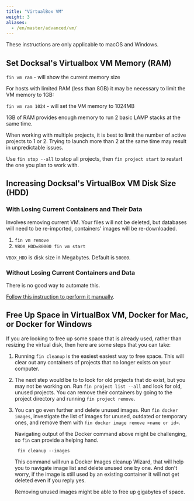 ```yaml
---
title: "VirtualBox VM"
weight: 3
aliases:
  - /en/master/advanced/vm/
---
```



These instructions are only applicable to macOS and Windows.

## Set Docksal's Virtualbox VM Memory (RAM)

`fin vm ram` - will show the current memory size

For hosts with limited RAM (less than 8GB) it may be necessary to limit the VM memory to 1GB:

`fin vm ram 1024` - will set the VM memory to 1024MB

1GB of RAM provides enough memory to run 2 basic LAMP stacks at the same time.

When working with multiple projects, it is best to limit the number of active projects to 1 or 2. 
Trying to launch more than 2 at the same time may result in unpredictable issues.

Use `fin stop --all` to stop all projects, then `fin project start` to restart the one you plan to work with.

## Increasing Docksal's VirtualBox VM Disk Size (HDD)

### With Losing Current Containers and Their Data

Involves removing current VM. Your files will not be deleted, but databases will need to be re-imported, containers' images will be re-downloaded.

1. `fin vm remove`
2. `VBOX_HDD=80000 fin vm start`

`VBOX_HDD` is disk size in Megabytes. Default is `50000`.

### Without Losing Current Containers and Data

There is no good way to automate this.

[Follow this instruction to perform it manually](https://www.jeffgeerling.com/blogs/jeff-geerling/resizing-virtualbox-disk-image).

## Free Up Space in VirtualBox VM, Docker for Mac, or Docker for Windows

If you are looking to free up some space that is already used, rather than resizing the virtual disk,
then here are some steps that you can take:

1. Running `fin cleanup` is the easiest easiest way to free space. This will clear out any containers of projects that no
longer exists on your computer. 

1. The next step would be to to look for old projects that do exist, but you may not be working on. Run `fin project list --all`
and look for old, unused projects. You can remove their containers by going to the project directory and running `fin project remove`.

1. You can go even further and delete unused images. Run `fin docker images`, investigate the list of images for unused,
outdated or temporary ones, and remove them with `fin docker image remove <name or id>`.

	Navigating output of the Docker command above might be challenging, so `fin` can provide a helping hand.

		fin cleanup --images

	This command will run a Docker Images cleanup Wizard, that will help you to navigate image list and delete unused one by one.
	And don't worry, if the image is still used by an existing container it will not get deleted even if you reply yes.

	Removing unused images might be able to free up gigabytes of space.
